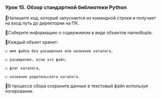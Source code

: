 ### Урок 15. Обзор стандартной библиотеки Python

📌Напишите код, который запускается из командной строки и получает на вход путь до директории на ПК.

📌Соберите информацию о содержимом в виде объектов namedtuple.

📌Каждый объект хранит: 

    ○ имя файла без расширения или название каталога, 

    ○ расширение, если это файл, 

    ○ флаг каталога, 

    ○ название родительского каталога.

📌В процессе сбора сохраните данные в текстовый файл используя логирование.
